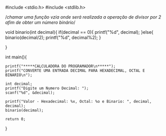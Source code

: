 #include <stdio.h>
#include <stdlib.h>

/*chamar uma função vzia onde será realizada a operação
de divisor por 2 afim de obter um número binário*/


void binario(int decimal){
    if(decimal == 0){
        printf("%d", decimal);
    }else{
        binario(decimal/2);
        printf("%d", decimal%2);
    }

}

int main(){
    
    printf("*****CALCULADORA DO PROGRAMADOR\n*****");
    printf("CONVERTE UMA ENTRADA DECIMAL PARA HEXADECIMAL, OCTAL E BINARIO\n");
    
    int decimal;
    printf("Digite um Numero Decimal: ");
    scanf("%d", &decimal);
    
    printf("Valor - Hexadecimal: %x, Octal: %o e Binario: ", decimal, decimal);
    binario(decimal);

    return 0;
}